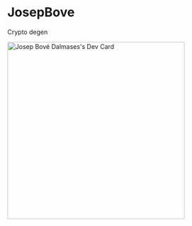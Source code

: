 # JosepBove 

Crypto degen

<a href="https://app.daily.dev/JosepBove"><img src="https://api.daily.dev/devcards/f2f6b22a25b1441895a68a12ab3916b6.png?r=436" width="400" alt="Josep Bové Dalmases's Dev Card"/></a>
